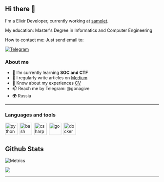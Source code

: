 ## Hi there 👋
I'm a Elixir Developer, currently working at [samolet](https://samolet.ru/).

My education: Master's Degree in Informatics and Computer Engineering

How to contact me: Just send email to:

<div id="socials">
  <a href="telegram-url">
    <img src="https://img.shields.io/badge/Telegram-blue?style=for-the-badge&logo=telegram&logoColor=white" alt="Telegram"/>
  </a>
</div>

### About me
- 🌱 I’m currently learning **SOC and CTF**
- 📝 I regularly write articles on [Medium](medium-link)
- 📄 Know about my experiences [CV](cv-link)
- 📫 Reach me by Telegram: @gonagive
- 🌍 Russia

---

### Languages and tools

<img src="https://cdn.jsdelivr.net/gh/devicons/devicon/icons/python/python-original.svg" title="python" width="40" height="40"/>&nbsp;
<img src="https://cdn.jsdelivr.net/gh/devicons/devicon/icons/bash/bash-original.svg" title="bash" width="40" height="40"/>&nbsp;
<img src="https://cdn.jsdelivr.net/gh/devicons/devicon/icons/csharp/csharp-original.svg" title="csharp" width="40" height="40"/>&nbsp;
<img src="https://cdn.jsdelivr.net/gh/devicons/devicon/icons/go/go-original.svg" title="go" width="40" height="40"/>&nbsp;
<img src="https://cdn.jsdelivr.net/gh/devicons/devicon/icons/docker/docker-original.svg" title="docker" width="40" height="40"/>&nbsp;

## Github Stats
![Metrics](/github-metrics.svg)

[![](https://visitcount.itsvg.in/api?id=solar05&label=Profile%20Views&color=11&pretty=false)](https://visitcount.itsvg.in)

---
